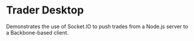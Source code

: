 Trader Desktop
==============

Demonstrates the use of Socket.IO to push trades from a Node.js server to a Backbone-based client.